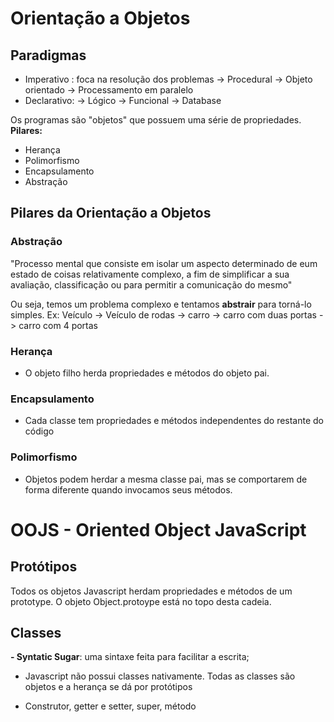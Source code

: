 # Orientação a Objetos

## Paradigmas

-   Imperativo : foca na resolução dos problemas
    -> Procedural
    -> Objeto orientado
    -> Processamento em paralelo
-   Declarativo:
    -> Lógico
    -> Funcional
    -> Database

Os programas são "objetos" que possuem uma série de propriedades.
**Pilares:**

-   Herança
-   Polimorfismo
-   Encapsulamento
-   Abstração

## Pilares da Orientação a Objetos

### Abstração

"Processo mental que consiste em isolar um aspecto determinado de eum estado de coisas relativamente complexo, a fim de simplificar a sua avaliação, classificação ou para permitir a comunicação do mesmo"

Ou seja, temos um problema complexo e tentamos **abstrair** para torná-lo simples.
Ex: Veículo -> Veículo de rodas -> carro
-> carro com duas portas
-> carro com 4 portas

### Herança

-   O objeto filho herda propriedades e métodos do objeto pai.

### Encapsulamento

-   Cada classe tem propriedades e métodos independentes do restante do código

### Polimorfismo

-   Objetos podem herdar a mesma classe pai, mas se comportarem de forma diferente quando invocamos seus métodos.

# OOJS - Oriented Object JavaScript

## Protótipos

Todos os objetos Javascript herdam propriedades e métodos de um prototype. O objeto Object.protoype está no topo desta cadeia.

## Classes

**- Syntatic Sugar**: uma sintaxe feita para facilitar a escrita;

-   Javascript não possui classes nativamente. Todas as classes são objetos e a herança se dá por protótipos

-   Construtor, getter e setter, super, método
